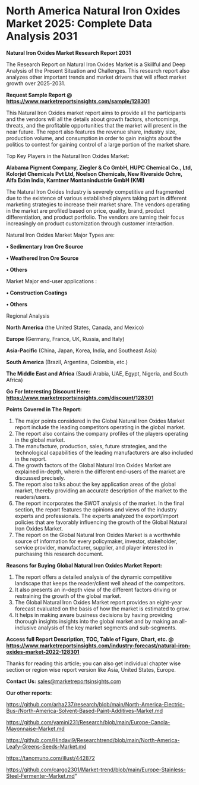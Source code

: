 # North America Natural Iron Oxides Market 2025: Complete Data Analysis 2031

<strong>Natural Iron Oxides Market Research Report 2031</strong>

The Research Report on Natural Iron Oxides Market is a Skillful and Deep Analysis of the Present Situation and Challenges. This research report also analyzes other important trends and market drivers that will affect market growth over 2025-2031.

<strong>Request Sample Report @ <a href=https://www.marketreportsinsights.com/sample/128301>https://www.marketreportsinsights.com/sample/128301</a></strong>

This Natural Iron Oxides market report aims to provide all the participants and the vendors will all the details about growth factors, shortcomings, threats, and the profitable opportunities that the market will present in the near future. The report also features the revenue share, industry size, production volume, and consumption in order to gain insights about the politics to contest for gaining control of a large portion of the market share.

Top Key Players in the Natural Iron Oxides Market:

<strong>Alabama Pigment Company, Ziegler & Co GmbH, HUPC Chemical Co., Ltd, Kolorjet Chemicals Pvt Ltd, Noelson Chemicals, New Riverside Ochre, Alfa Exim India, Karntner Montanindustrie GmbH (KMI)</strong>

The Natural Iron Oxides Industry is severely competitive and fragmented due to the existence of various established players taking part in different marketing strategies to increase their market share. The vendors operating in the market are profiled based on price, quality, brand, product differentiation, and product portfolio. The vendors are turning their focus increasingly on product customization through customer interaction.

Natural Iron Oxides Market Major Types are:

<strong>• Sedimentary Iron Ore Source

• Weathered Iron Ore Source

• Others</strong>

Market Major end-user applications :

<strong>• Construction Coatings

• Others</strong>

Regional Analysis

</u><strong><b>North America</b></strong> (the United States, Canada, and Mexico)

<strong><b>Europe </b></strong>(Germany, France, UK, Russia, and Italy)

<strong><b>Asia-Pacific</b></strong> (China, Japan, Korea, India, and Southeast Asia)

<strong><b>South America</b></strong> (Brazil, Argentina, Colombia, etc.)

<strong><b>The Middle East and Africa</b></strong> (Saudi Arabia, UAE, Egypt, Nigeria, and South Africa)

<strong>Go For Interesting Discount Here: <a href=https://www.marketreportsinsights.com/discount/128301>https://www.marketreportsinsights.com/discount/128301</a></strong>

<strong>Points Covered in The Report:</strong>
<ol>
  <li>The major points considered in the Global Natural Iron Oxides Market report include the leading competitors operating in the global market.</li>
  <li>The report also contains the company profiles of the players operating in the global market.</li>
  <li>The manufacture, production, sales, future strategies, and the technological capabilities of the leading manufacturers are also included in the report.</li>
  <li>The growth factors of the Global Natural Iron Oxides Market are explained in-depth, wherein the different end-users of the market are discussed precisely.</li>
  <li>The report also talks about the key application areas of the global market, thereby providing an accurate description of the market to the readers/users.</li>
  <li>The report incorporates the SWOT analysis of the market. In the final section, the report features the opinions and views of the industry experts and professionals. The experts analyzed the export/import policies that are favorably influencing the growth of the Global Natural Iron Oxides Market.</li>
  <li>The report on the Global Natural Iron Oxides Market is a worthwhile source of information for every policymaker, investor, stakeholder, service provider, manufacturer, supplier, and player interested in purchasing this research document.</li>
</ol>
<strong>Reasons for Buying Global Natural Iron Oxides Market Report:</strong>

<ol>
  <li>The report offers a detailed analysis of the dynamic competitive landscape that keeps the reader/client well ahead of the competitors.</li>
  <li>It also presents an in-depth view of the different factors driving or restraining the growth of the global market.</li>
  <li>The Global Natural Iron Oxides Market report provides an eight-year forecast evaluated on the basis of how the market is estimated to grow.</li>
  <li>It helps in making aware business decisions by having providing thorough insights insights into the global market and by making an all-inclusive analysis of the key market segments and sub-segments.</li>
</ol>
<strong>Access full Report Description, TOC, Table of Figure, Chart, etc. @ <a href=https://www.marketreportsinsights.com/industry-forecast/natural-iron-oxides-market-2022-128301>https://www.marketreportsinsights.com/industry-forecast/natural-iron-oxides-market-2022-128301</a></strong>


Thanks for reading this article; you can also get individual chapter wise section or region wise report version like Asia, United States, Europe.

<strong>Contact Us:</strong>
sales@marketreportsinsights.com

<strong>Our other reports:</strong>

<a href=https://github.com/arha237/research/blob/main/North-America-Electric-Bus-/North-America-Solvent-Based-Paint-Additives-Market.md>https://github.com/arha237/research/blob/main/North-America-Electric-Bus-/North-America-Solvent-Based-Paint-Additives-Market.md</a>

<a href=https://github.com/yamini231/Research/blob/main/Europe-Canola-Mayonnaise-Market.md>https://github.com/yamini231/Research/blob/main/Europe-Canola-Mayonnaise-Market.md</a>

<a href=https://github.com/Hindavi9/Researchtrend/blob/main/North-America-Leafy-Greens-Seeds-Market.md>https://github.com/Hindavi9/Researchtrend/blob/main/North-America-Leafy-Greens-Seeds-Market.md</a>

<a href=https://tanomuno.com/illust/442872>https://tanomuno.com/illust/442872</a>

<a href=https://github.com/cargo2301/Market-trend/blob/main/Europe-Stainless-Steel-Fermenter-Market.md>https://github.com/cargo2301/Market-trend/blob/main/Europe-Stainless-Steel-Fermenter-Market.md</a>"
